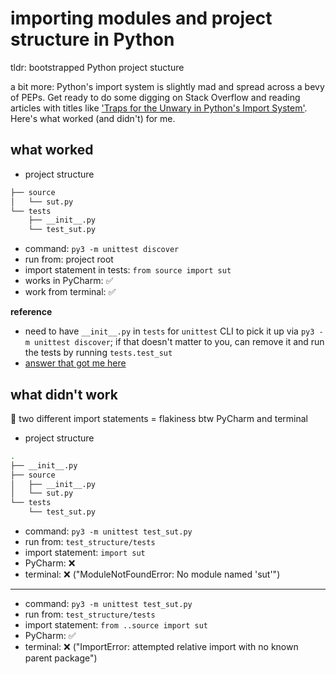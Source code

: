 # importing modules and project structure in Python

tldr: bootstrapped Python project stucture

a bit more: Python's import system is slightly mad and spread across a bevy of PEPs. Get ready to do some digging on Stack Overflow and reading articles with titles like ['Traps for the Unwary in Python's Import System'](http://python-notes.curiousefficiency.org/en/latest/python_concepts/import_traps.html). Here's what worked (and didn't) for me.

## what worked

* project structure
```sh
├── source
│   └── sut.py
└── tests
    ├── __init__.py
    └── test_sut.py
```

* command: `py3 -m unittest discover`
* run from: project root
* import statement in tests: `from source import sut`
* works in PyCharm:  ✅
* work from terminal: ✅

__reference__

* need to have `__init__.py` in `tests` for `unittest` CLI to pick it up via `py3 -m unittest discover`; if that doesn't matter to you, can remove it and run the tests by running `tests.test_sut`
* [answer that got me here](https://stackoverflow.com/a/24266885/6813490)

## what didn't work

📝 two different import statements = flakiness btw PyCharm and terminal

* project structure
```sh
.
├── __init__.py
├── source
│   ├── __init__.py
│   └── sut.py
└── tests
    └── test_sut.py
```

* command: `py3 -m unittest test_sut.py`
* run from: `test_structure/tests`
* import statement: `import sut`
* PyCharm:  ❌
* terminal: ❌ ("ModuleNotFoundError: No module named 'sut'")

---

* command: `py3 -m unittest test_sut.py`
* run from: `test_structure/tests`
* import statement: `from ..source import sut`
* PyCharm:  ✅
* terminal: ❌ ("ImportError: attempted relative import with no known parent package")
